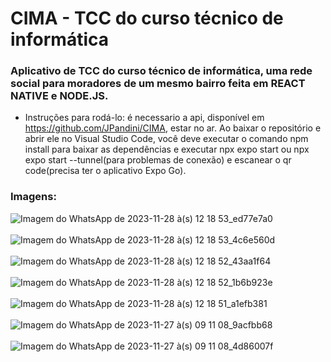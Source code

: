 # CIMA - TCC do curso técnico de informática
### Aplicativo de TCC do curso técnico de informática, uma rede social para moradores de um mesmo bairro feita em REACT NATIVE e NODE.JS.
- Instruções para rodá-lo: é necessario a api, disponível em https://github.com/JPandini/CIMA, estar no ar. Ao baixar o repositório e abrir ele no Visual Studio Code, você deve executar o comando npm install para baixar as dependências e executar npx expo start ou npx expo start --tunnel(para problemas de conexão) e escanear o qr code(precisa ter o aplicativo Expo Go).
### Imagens: 
![Imagem do WhatsApp de 2023-11-28 à(s) 12 18 53_ed77e7a0](https://github.com/nicolasmacardoso/APP-TCC/assets/106183309/397827e3-2ad6-49c9-802c-4e79feadea76) <br><br>
![Imagem do WhatsApp de 2023-11-28 à(s) 12 18 53_4c6e560d](https://github.com/nicolasmacardoso/APP-TCC/assets/106183309/308de898-141b-435c-a69b-dc67a45136ca) <br><br>
![Imagem do WhatsApp de 2023-11-28 à(s) 12 18 52_43aa1f64](https://github.com/nicolasmacardoso/APP-TCC/assets/106183309/489d1d7a-f16c-4781-ab18-b3dfb209219f) <br><br>
![Imagem do WhatsApp de 2023-11-28 à(s) 12 18 52_1b6b923e](https://github.com/nicolasmacardoso/APP-TCC/assets/106183309/def100c2-812f-4809-a377-38a33fc038fa) <br><br>
![Imagem do WhatsApp de 2023-11-28 à(s) 12 18 51_a1efb381](https://github.com/nicolasmacardoso/APP-TCC/assets/106183309/208b3f93-99e6-47f4-82b1-dd10dcb37e0d) <br><br>
![Imagem do WhatsApp de 2023-11-27 à(s) 09 11 08_9acfbb68](https://github.com/nicolasmacardoso/APP-TCC/assets/106183309/1a4a5ffc-9a3b-403b-89a4-cff5cd8f91b2) <br><br>
![Imagem do WhatsApp de 2023-11-27 à(s) 09 11 08_4d86007f](https://github.com/nicolasmacardoso/APP-TCC/assets/106183309/5dd10f4c-db1e-4669-a331-70bb1ffee14a)
